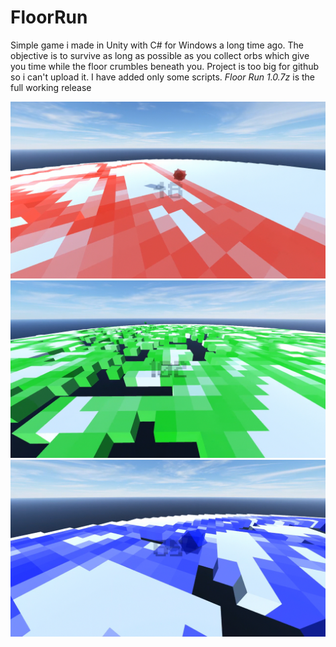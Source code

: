 # FloorRun
Simple game i made in Unity with C# for Windows a long time ago. The objective is to survive as long as possible as you collect orbs which give you time while the floor crumbles beneath you.
Project is too big for github so i can't upload it. I have added only some scripts.
*Floor Run 1.0.7z* is the full working release


![demo1](demo1.jpg)
![demo2](demo2.jpg)
![demo3](demo3.jpg)
